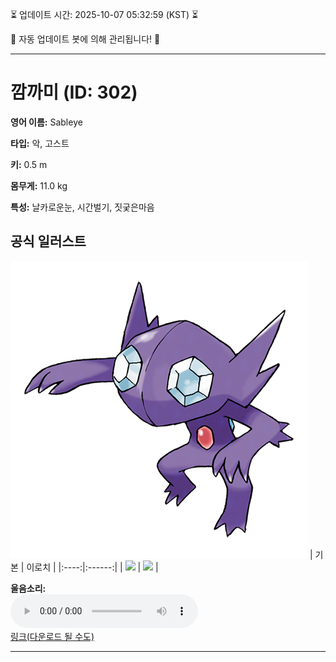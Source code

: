 
⏳ 업데이트 시간: 2025-10-07 05:32:59 (KST) ⏳

🤖 자동 업데이트 봇에 의해 관리됩니다! 🤖

---

# 깜까미 (ID: 302)
**영어 이름:** Sableye

**타입:** 악, 고스트

**키:** 0.5 m

**몸무게:** 11.0 kg

**특성:** 날카로운눈, 시간벌기, 짓궂은마음

## 공식 일러스트
![](https://raw.githubusercontent.com/PokeAPI/sprites/master/sprites/pokemon/other/official-artwork/302.png)
| 기본 | 이로치 |
|:----:|:------:|
| <img src="http://play.pokemonshowdown.com/sprites/ani/sableye.gif" width="200"> | <img src="http://play.pokemonshowdown.com/sprites/ani-shiny/sableye.gif" width="200"> |

**울음소리:**<br><audio controls src="https://raw.githubusercontent.com/PokeAPI/cries/main/cries/pokemon/latest/302.ogg"></audio><br> [링크(다운로드 될 수도)](https://raw.githubusercontent.com/PokeAPI/cries/main/cries/pokemon/latest/302.ogg)


---

